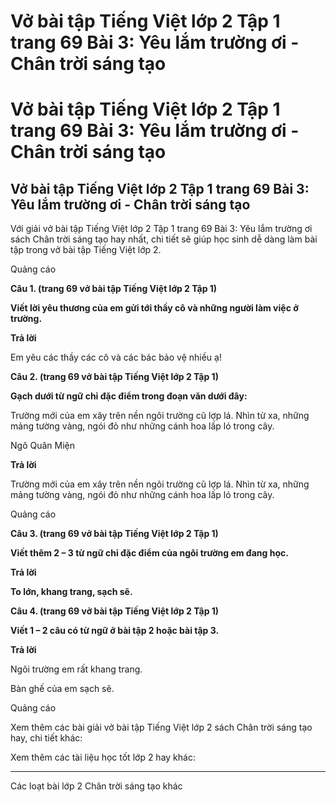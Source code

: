 # Vở bài tập Tiếng Việt lớp 2 Tập 1 trang 69 Bài 3: Yêu lắm trường ơi - Chân trời sáng tạo

# Vở bài tập Tiếng Việt lớp 2 Tập 1 trang 69 Bài 3: Yêu lắm trường ơi - Chân trời sáng tạo

## Vở bài tập Tiếng Việt lớp 2 Tập 1 trang 69 Bài 3: Yêu lắm trường ơi - Chân trời sáng tạo

Với giải vở bài tập Tiếng Việt lớp 2 Tập 1 trang 69 Bài 3: Yêu lắm trường ơi sách Chân trời sáng tạo hay nhất, chi tiết sẽ giúp học sinh dễ dàng làm bài tập trong vở bài tập Tiếng Việt lớp 2.

Quảng cáo

**Câu 1. (trang 69 vở bài tập Tiếng Việt lớp 2 Tập 1)**

**Viết lời yêu thương của em gửi tới thầy cô và những người làm việc ở trường.**

**Trả lời**

Em yêu các thầy các cô và các bác bảo vệ nhiều ạ!

**Câu 2. (trang 69 vở bài tập Tiếng Việt lớp 2 Tập 1)**

**Gạch dưới từ ngữ chỉ đặc điểm trong đoạn văn dưới đây:**

Trường mới của em xây trên nền ngôi trường cũ lợp lá. Nhìn từ xa, những mảng tường vàng, ngói đỏ như những cánh hoa lấp ló trong cây.

Ngô Quân Miện

**Trả lời**

Trường mới của em xây trên nền ngôi trường cũ lợp lá. Nhìn từ xa, những mảng tường vàng, ngói đỏ như những cánh hoa lấp ló trong cây.

Quảng cáo

**Câu 3. (trang 69 vở bài tập Tiếng Việt lớp 2 Tập 1)**

**Viết thêm 2 – 3 từ ngữ chỉ đặc điểm của ngôi trường em đang học.**

**Trả lời**

**To lớn, khang trang, sạch sẽ.**

**Câu 4. (trang 69 vở bài tập Tiếng Việt lớp 2 Tập 1)**

**Viết 1 – 2 câu có từ ngữ ở bài tập 2 hoặc bài tập 3.**

**Trả lời**

Ngôi trường em rất khang trang.

Bàn ghế của em sạch sẽ.

Quảng cáo

Xem thêm các bài giải vở bài tập Tiếng Việt lớp 2 sách Chân trời sáng tạo hay, chi tiết khác:

Xem thêm các tài liệu học tốt lớp 2 hay khác:

* * *

Các loạt bài lớp 2 Chân trời sáng tạo khác
